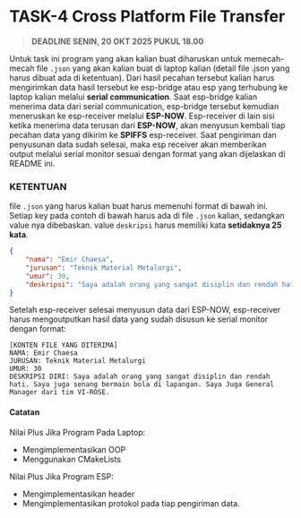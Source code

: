 # TASK-4 Cross Platform File Transfer

> **DEADLINE SENIN, 20 OKT 2025 PUKUL 18.00**

Untuk task ini program yang akan kalian buat diharuskan untuk memecah-mecah file `.json` yang akan kalian buat di laptop kalian (detail file .json yang harus dibuat ada di ketentuan). Dari hasil pecahan tersebut kalian harus mengirimkan data hasil tersebut ke esp-bridge atau esp yang terhubung ke laptop kalian melalui **serial communication**. Saat esp-bridge kalian menerima data dari serial communication, esp-bridge tersebut kemudian meneruskan ke esp-receiver melalui **ESP-NOW**. Esp-receiver di lain sisi ketika menerima data terusan dari **ESP-NOW**, akan menyusun kembali tiap pecahan data yang dikirim ke **SPIFFS** esp-receiver. Saat pengiriman dan penyusunan data sudah selesai, maka esp receiver akan memberikan output melalui serial monitor sesuai dengan format yang akan dijelaskan di README ini.

### KETENTUAN 

file `.json` yang harus kalian buat harus memenuhi format di bawah ini. Setiap key pada contoh di bawah harus ada di file `.json` kalian, sedangkan value nya dibebaskan. value `deskripsi` harus memiliki kata **setidaknya 25 kata**.

```json
{
    "nama": "Emir Chaesa",
    "jurusan": "Teknik Material Metalurgi",
    "umur": 30,
    "deskripsi": "Saya adalah orang yang sangat disiplin dan rendah hati. Saya juga senang bermain bola di lapangan. Saya Juga General Manager dari tim VI-ROSE."
}
```

Setelah esp-receiver selesai menyusun data dari ESP-NOW, esp-receiver harus mengoutputkan hasil data yang sudah disusun ke serial monitor dengan format:
```
[KONTEN FILE YANG DITERIMA]
NAMA: Emir Chaesa
JURUSAN: Teknik Material Metalurgi
UMUR: 30
DESKRIPSI DIRI: Saya adalah orang yang sangat disiplin dan rendah hati. Saya juga senang bermain bola di lapangan. Saya Juga General Manager dari tim VI-ROSE.
```

#### Catatan
Nilai Plus Jika Program Pada Laptop:
- Mengimplementasikan OOP
- Menggunakan CMakeLists

Nilai Plus Jika Program ESP:
- Mengimplementasikan header
- Mengimplementasikan protokol pada tiap pengiriman data.